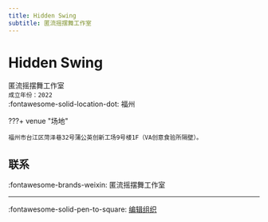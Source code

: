 ```yaml
---
title: Hidden Swing
subtitle: 匿流摇摆舞工作室
---
```


# Hidden Swing

匿流摇摆舞工作室  
`成立年份：2022`  
:fontawesome-solid-location-dot: 福州  


???+ venue "场地"

    福州市台江区菏泽巷32号蒲公英创新工场9号楼1F（VA创意食验所隔壁）。  

## 联系

:fontawesome-brands-weixin: 匿流摇摆舞工作室  

---

:fontawesome-solid-pen-to-square: [编辑组织](https://github.com/swingdance/orgs/issues/new?assignees=&labels=update+org&projects=&template=03-update_entity.yml&title=Update%20Org%3A%20zh_CN%20%E2%80%A2%20Hidden%20Swing&region=zh_CN&id=hidden-swing&name=Hidden%20Swing)
